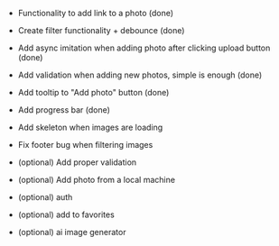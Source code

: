 - Functionality to add link to a photo (done)
- Create filter functionality + debounce (done)
- Add async imitation when adding photo after clicking upload button (done)
- Add validation when adding new photos, simple is enough (done)
- Add tooltip to "Add photo" button (done)
- Add progress bar (done)
- Add skeleton when images are loading
- Fix footer bug when filtering images

- (optional) Add proper validation
- (optional) Add photo from a local machine
- (optional) auth
- (optional) add to favorites
- (optional) ai image generator

